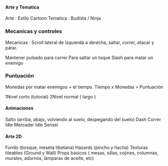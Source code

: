 #### Arte y Tematica

Arte : Estilo Cartoon
Tematica : Budista / Ninja

### Mecanicas y controles

Mecanicas : Scroll lateral de izquierda a derecha, saltar, correr, atacar y parar.

Mantener pulsado para correr
Para saltar un toque
Slash para matar un enemigo

### Puntuación

Monedas por matar enemigos + el tiempo.
Tiempo x Monedas = Puntuación

1Nivel corto (tutorial)
2Nivel normal ( largo )
#### Animaciones 

Salto (arriba, abajo, volviendo al suelo, despegando del suelo)
Dash
Correr
Idle Mercader
Idle Sensei

#### Arte 2D

Fondo (bosque, meseta tibetana)
Hazards (pincho y hacha)
Texturas tileables (Ground y Wall)
Props básicos ( mesas, sillas, cojines, columnas, murales, adornos, lámparas de aceite, etc)
